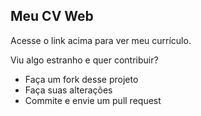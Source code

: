 ## Meu CV Web

Acesse o link acima para ver meu currículo.

Viu algo estranho e quer contribuir?
* Faça um fork desse projeto
* Faça suas alterações
* Commite e envie um pull request
